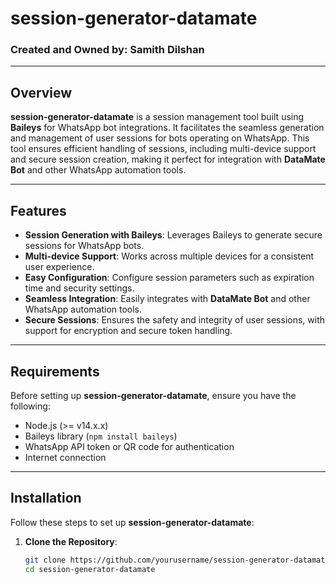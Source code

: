 # session-generator-datamate
### Created and Owned by: Samith Dilshan

---

## Overview

**session-generator-datamate** is a session management tool built using **Baileys** for WhatsApp bot integrations. It facilitates the seamless generation and management of user sessions for bots operating on WhatsApp. This tool ensures efficient handling of sessions, including multi-device support and secure session creation, making it perfect for integration with **DataMate Bot** and other WhatsApp automation tools.

---

## Features

- **Session Generation with Baileys**: Leverages Baileys to generate secure sessions for WhatsApp bots.
- **Multi-device Support**: Works across multiple devices for a consistent user experience.
- **Easy Configuration**: Configure session parameters such as expiration time and security settings.
- **Seamless Integration**: Easily integrates with **DataMate Bot** and other WhatsApp automation tools.
- **Secure Sessions**: Ensures the safety and integrity of user sessions, with support for encryption and secure token handling.

---

## Requirements

Before setting up **session-generator-datamate**, ensure you have the following:

- Node.js (>= v14.x.x)
- Baileys library (`npm install baileys`)
- WhatsApp API token or QR code for authentication
- Internet connection

---

## Installation

Follow these steps to set up **session-generator-datamate**:

1. **Clone the Repository**:
   ```bash
   git clone https://github.com/yourusername/session-generator-datamate.git
   cd session-generator-datamate
